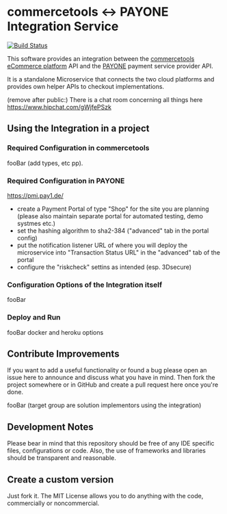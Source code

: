 # commercetools <-> PAYONE Integration Service

[![Build Status](https://travis-ci.com/sphereio/commercetools-payone-integration.svg?token=BGS8vSNxuriRBqs9Ffzs&branch=master)](https://travis-ci.com/sphereio/commercetools-payone-integration)

This software provides an integration between the [commercetools eCommerce platform](http://dev.sphere.io) API
and the [PAYONE](http://www.payone.de) payment service provider API. 

It is a standalone Microservice that connects the two cloud platforms and provides own helper APIs to checkout
implementations. 
 
(remove after public:) There is a chat room concerning all things here https://www.hipchat.com/gWjfePSzk 
 
## Using the Integration in a project

### Required Configuration in commercetools

fooBar (add types, etc pp). 

### Required Configuration in PAYONE

https://pmi.pay1.de/

 * create a Payment Portal of type "Shop" for the site you are planning (please also maintain separate portal for 
   automated testing, demo systmes etc.)
 * set the hashing algorithm to sha2-384  ("advanced" tab in the portal config)
 * put the notification listener URL of where you will deploy the microservice into "Transaction Status URL" in the 
   "advanced" tab of the portal
 * configure the "riskcheck" settins as intended (esp. 3Dsecure)

### Configuration Options of the Integration itself

fooBar

### Deploy and Run

fooBar docker and heroku options

## Contribute Improvements

If you want to add a useful functionality or found a bug please open an issue here to announce and discuss what you
have in mind.  Then fork the project somewhere or in GitHub and create a pull request here once you're done. 

fooBar (target group are solution implementors using the integration)

## Development Notes

Please bear in mind that this repository should be free of any IDE specific files, configurations or code. Also, the use
 of frameworks and libraries should be transparent and reasonable.

## Create a custom version

Just fork it. The MIT License allows you to do anything with the code, commercially or noncommercial.
 